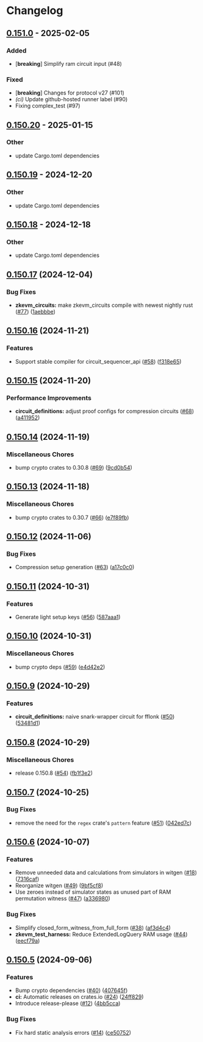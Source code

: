 # Changelog

## [0.151.0](https://github.com/matter-labs/zksync-protocol/compare/v0.150.20...v0.151.0) - 2025-02-05

### Added

- [**breaking**] Simplify ram circuit input (#48)

### Fixed

- [**breaking**] Changes for protocol v27 (#101)
- *(ci)* Update github-hosted runner label (#90)
- Fixing complex_test (#97)

## [0.150.20](https://github.com/matter-labs/zksync-protocol/compare/v0.150.19...v0.150.20) - 2025-01-15

### Other

- update Cargo.toml dependencies

## [0.150.19](https://github.com/matter-labs/zksync-protocol/compare/v0.150.18...v0.150.19) - 2024-12-20

### Other

- update Cargo.toml dependencies

## [0.150.18](https://github.com/matter-labs/zksync-protocol/compare/v0.150.17...v0.150.18) - 2024-12-18

### Other

- update Cargo.toml dependencies

## [0.150.17](https://github.com/matter-labs/zksync-protocol/compare/v0.150.16...v0.150.17) (2024-12-04)


### Bug Fixes

* **zkevm_circuits:** make zkevm_circuits compile with newest nightly rust ([#77](https://github.com/matter-labs/zksync-protocol/issues/77)) ([1aebbbe](https://github.com/matter-labs/zksync-protocol/commit/1aebbbe9e4b186b0539280c5923314f1d6b9973e))

## [0.150.16](https://github.com/matter-labs/zksync-protocol/compare/v0.150.15...v0.150.16) (2024-11-21)


### Features

* Support stable compiler for circuit_sequencer_api ([#58](https://github.com/matter-labs/zksync-protocol/issues/58)) ([f318e65](https://github.com/matter-labs/zksync-protocol/commit/f318e6537a20ef12244fb611a03778b203f986d0))

## [0.150.15](https://github.com/matter-labs/zksync-protocol/compare/v0.150.14...v0.150.15) (2024-11-20)


### Performance Improvements

* **circuit_definitions:** adjust proof configs for compression circuits ([#68](https://github.com/matter-labs/zksync-protocol/issues/68)) ([a411952](https://github.com/matter-labs/zksync-protocol/commit/a411952734f7dcac304b387c17a55e9ff1a9556c))

## [0.150.14](https://github.com/matter-labs/zksync-protocol/compare/v0.150.13...v0.150.14) (2024-11-19)


### Miscellaneous Chores

* bump crypto crates to 0.30.8 ([#69](https://github.com/matter-labs/zksync-protocol/issues/69)) ([9cd0b54](https://github.com/matter-labs/zksync-protocol/commit/9cd0b543a6619f94c50b0869a82b57288dc92264))

## [0.150.13](https://github.com/matter-labs/zksync-protocol/compare/v0.150.12...v0.150.13) (2024-11-18)


### Miscellaneous Chores

* bump crypto crates to 0.30.7 ([#66](https://github.com/matter-labs/zksync-protocol/issues/66)) ([e7f89fb](https://github.com/matter-labs/zksync-protocol/commit/e7f89fb306d12758ce60da16f3f1f921b7af3b55))

## [0.150.12](https://github.com/matter-labs/zksync-protocol/compare/v0.150.11...v0.150.12) (2024-11-06)


### Bug Fixes

* Compression setup generation ([#63](https://github.com/matter-labs/zksync-protocol/issues/63)) ([a17c0c0](https://github.com/matter-labs/zksync-protocol/commit/a17c0c0425e3c3c13f7c546d7c3f58ef264a502a))

## [0.150.11](https://github.com/matter-labs/zksync-protocol/compare/v0.150.10...v0.150.11) (2024-10-31)


### Features

* Generate light setup keys ([#56](https://github.com/matter-labs/zksync-protocol/issues/56)) ([587aaa1](https://github.com/matter-labs/zksync-protocol/commit/587aaa1530e0f44300530865a01777c42a3b1d85))

## [0.150.10](https://github.com/matter-labs/zksync-protocol/compare/v0.150.9...v0.150.10) (2024-10-31)


### Miscellaneous Chores

* bump crypto deps ([#59](https://github.com/matter-labs/zksync-protocol/issues/59)) ([e4d42e2](https://github.com/matter-labs/zksync-protocol/commit/e4d42e2ab1ff9c3f7767a1515f8407bb651c106f))

## [0.150.9](https://github.com/matter-labs/zksync-protocol/compare/v0.150.8...v0.150.9) (2024-10-29)


### Features

* **circuit_definitions:** naive snark-wrapper circuit for fflonk ([#50](https://github.com/matter-labs/zksync-protocol/issues/50)) ([53481d1](https://github.com/matter-labs/zksync-protocol/commit/53481d18eee028a72979ef32f930d40d1bfa0133))

## [0.150.8](https://github.com/matter-labs/zksync-protocol/compare/v0.150.7...v0.150.8) (2024-10-29)


### Miscellaneous Chores

* release 0.150.8 ([#54](https://github.com/matter-labs/zksync-protocol/issues/54)) ([fb1f3e2](https://github.com/matter-labs/zksync-protocol/commit/fb1f3e2f9cee1d352ca384e5869a771112ecc351))

## [0.150.7](https://github.com/matter-labs/zksync-protocol/compare/v0.150.6...v0.150.7) (2024-10-25)


### Bug Fixes

* remove the need for the `regex` crate's `pattern` feature ([#51](https://github.com/matter-labs/zksync-protocol/issues/51)) ([042ed7c](https://github.com/matter-labs/zksync-protocol/commit/042ed7c1d141f9da0ce54eb680bc42dc706371b2))

## [0.150.6](https://github.com/matter-labs/zksync-protocol/compare/v0.150.5...v0.150.6) (2024-10-07)


### Features

* Remove unneeded data and calculations from simulators in witgen ([#18](https://github.com/matter-labs/zksync-protocol/issues/18)) ([7316caf](https://github.com/matter-labs/zksync-protocol/commit/7316caf3428414c9cf8a1b9c4a7846bd813e4050))
* Reorganize witgen ([#49](https://github.com/matter-labs/zksync-protocol/issues/49)) ([9bf5cf8](https://github.com/matter-labs/zksync-protocol/commit/9bf5cf839f76a19f7c21981d8c56a7f8bbe03d7e))
* Use zeroes instead of simulator states as unused part of RAM permutation witness ([#47](https://github.com/matter-labs/zksync-protocol/issues/47)) ([a336980](https://github.com/matter-labs/zksync-protocol/commit/a3369809a760c448542d6e6877b95bbabac25d14))


### Bug Fixes

* Simplify closed_form_witness_from_full_form ([#38](https://github.com/matter-labs/zksync-protocol/issues/38)) ([af3d4c4](https://github.com/matter-labs/zksync-protocol/commit/af3d4c4995abf843c79813115716556b4216df53))
* **zkevm_test_harness:** Reduce ExtendedLogQuery RAM usage ([#44](https://github.com/matter-labs/zksync-protocol/issues/44)) ([eecf79a](https://github.com/matter-labs/zksync-protocol/commit/eecf79acebb15db168cf66534f7e1bb644526e72))

## [0.150.5](https://github.com/matter-labs/zksync-protocol/compare/v0.150.4...v0.150.5) (2024-09-06)


### Features

* Bump crypto dependencies ([#40](https://github.com/matter-labs/zksync-protocol/issues/40)) ([407645f](https://github.com/matter-labs/zksync-protocol/commit/407645f349052b47f224fc24febdf8f1618341a7))
* **ci:** Automatic releases on crates.io ([#24](https://github.com/matter-labs/zksync-protocol/issues/24)) ([24ff829](https://github.com/matter-labs/zksync-protocol/commit/24ff829f365b04948e349f9c5ad160d6e2eeae69))
* Introduce release-please ([#12](https://github.com/matter-labs/zksync-protocol/issues/12)) ([4bb5cca](https://github.com/matter-labs/zksync-protocol/commit/4bb5cca0b113f06185201d10db31a73f0f56ea1e))


### Bug Fixes

* Fix hard static analysis errors ([#14](https://github.com/matter-labs/zksync-protocol/issues/14)) ([ce50752](https://github.com/matter-labs/zksync-protocol/commit/ce50752e8c277537c40e3e16cfd6bc6f7ab8e700))
